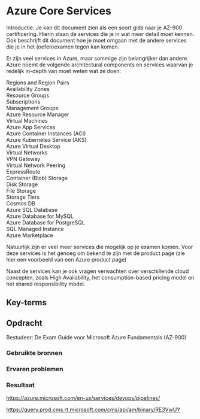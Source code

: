 # Azure Core Services

Introductie:
Je kan dit document zien als een soort gids naar je AZ-900 certificering. Hierin staan de services die je in wat meer detail moet kennen. Ook beschrijft dit document hoe je moet omgaan met de andere services die je in het (oefen)examen tegen kan komen.

Er zijn veel services in Azure, maar sommige zijn belangrijker dan andere. Azure noemt de volgende architectural components en services waarvan je redelijk in-depth van moet weten wat ze doen:  

Regions and Region Pairs  
Availability Zones  
Resource Groups  
Subscriptions  
Management Groups  
Azure Resource Manager  
Virtual Machines  
Azure App Services  
Azure Container Instances (ACI)  
Azure Kubernetes Service (AKS)  
Azure Virtual Desktop  
Virtual Networks  
VPN Gateway  
Virtual Network Peering  
ExpressRoute  
Container (Blob) Storage  
Disk Storage  
File Storage  
Storage Tiers  
Cosmos DB  
Azure SQL Database  
Azure Database for MySQL  
Azure Database for PostgreSQL  
SQL Managed Instance  
Azure Marketplace  

Natuurlijk zijn er veel meer services die mogelijk op je examen komen. Voor deze services is het genoeg om bekend te zijn met de product page (zie hier een voorbeeld van een Azure product page)

Naast de services kan je ook vragen verwachten over verschillende cloud concepten, zoals High Availability, het consumption-based pricing model en het shared responsibility model.

## Key-terms

## Opdracht

Bestudeer:
De Exam Guide voor Microsoft Azure Fundamentals (AZ-900)

### Gebruikte bronnen

### Ervaren problemen

### Resultaat

https://azure.microsoft.com/en-us/services/devops/pipelines/

https://query.prod.cms.rt.microsoft.com/cms/api/am/binary/RE3VwUY


